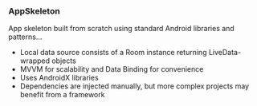 ### AppSkeleton
App skeleton built from scratch using standard Android libraries and patterns...

- Local data source consists of a Room instance returning LiveData-wrapped objects
- MVVM for scalability and Data Binding for convenience
- Uses AndroidX libraries
- Dependencies are injected manually, but more complex projects may benefit from a framework
